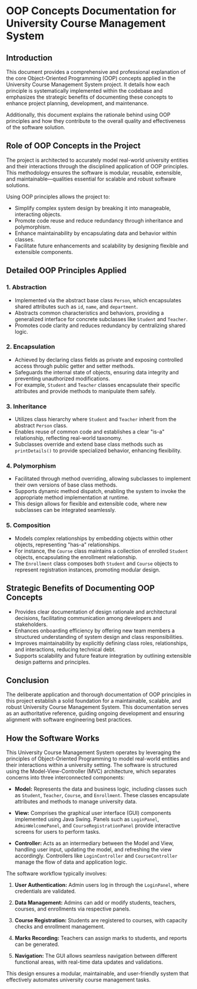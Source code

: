 # OOP Concepts Documentation for University Course Management System

## Introduction

This document provides a comprehensive and professional explanation of the core Object-Oriented Programming (OOP) concepts applied in the University Course Management System project. It details how each principle is systematically implemented within the codebase and emphasizes the strategic benefits of documenting these concepts to enhance project planning, development, and maintenance.

Additionally, this document explains the rationale behind using OOP principles and how they contribute to the overall quality and effectiveness of the software solution.

## Role of OOP Concepts in the Project

The project is architected to accurately model real-world university entities and their interactions through the disciplined application of OOP principles. This methodology ensures the software is modular, reusable, extensible, and maintainable—qualities essential for scalable and robust software solutions.

Using OOP principles allows the project to:

- Simplify complex system design by breaking it into manageable, interacting objects.
- Promote code reuse and reduce redundancy through inheritance and polymorphism.
- Enhance maintainability by encapsulating data and behavior within classes.
- Facilitate future enhancements and scalability by designing flexible and extensible components.

## Detailed OOP Principles Applied

### 1. Abstraction

- Implemented via the abstract base class `Person`, which encapsulates shared attributes such as `id`, `name`, and `department`.
- Abstracts common characteristics and behaviors, providing a generalized interface for concrete subclasses like `Student` and `Teacher`.
- Promotes code clarity and reduces redundancy by centralizing shared logic.

### 2. Encapsulation

- Achieved by declaring class fields as private and exposing controlled access through public getter and setter methods.
- Safeguards the internal state of objects, ensuring data integrity and preventing unauthorized modifications.
- For example, `Student` and `Teacher` classes encapsulate their specific attributes and provide methods to manipulate them safely.

### 3. Inheritance

- Utilizes class hierarchy where `Student` and `Teacher` inherit from the abstract `Person` class.
- Enables reuse of common code and establishes a clear "is-a" relationship, reflecting real-world taxonomy.
- Subclasses override and extend base class methods such as `printDetails()` to provide specialized behavior, enhancing flexibility.

### 4. Polymorphism

- Facilitated through method overriding, allowing subclasses to implement their own versions of base class methods.
- Supports dynamic method dispatch, enabling the system to invoke the appropriate method implementation at runtime.
- This design allows for flexible and extensible code, where new subclasses can be integrated seamlessly.

### 5. Composition

- Models complex relationships by embedding objects within other objects, representing "has-a" relationships.
- For instance, the `Course` class maintains a collection of enrolled `Student` objects, encapsulating the enrollment relationship.
- The `Enrollment` class composes both `Student` and `Course` objects to represent registration instances, promoting modular design.

## Strategic Benefits of Documenting OOP Concepts

- Provides clear documentation of design rationale and architectural decisions, facilitating communication among developers and stakeholders.
- Enhances onboarding efficiency by offering new team members a structured understanding of system design and class responsibilities.
- Improves maintainability by explicitly defining class roles, relationships, and interactions, reducing technical debt.
- Supports scalability and future feature integration by outlining extensible design patterns and principles.

## Conclusion

The deliberate application and thorough documentation of OOP principles in this project establish a solid foundation for a maintainable, scalable, and robust University Course Management System. This documentation serves as an authoritative reference, guiding ongoing development and ensuring alignment with software engineering best practices.

## How the Software Works

This University Course Management System operates by leveraging the principles of Object-Oriented Programming to model real-world entities and their interactions within a university setting. The software is structured using the Model-View-Controller (MVC) architecture, which separates concerns into three interconnected components:

- **Model:** Represents the data and business logic, including classes such as `Student`, `Teacher`, `Course`, and `Enrollment`. These classes encapsulate attributes and methods to manage university data.

- **View:** Comprises the graphical user interface (GUI) components implemented using Java Swing. Panels such as `LoginPanel`, `AdminWelcomePanel`, and `CourseRegistrationPanel` provide interactive screens for users to perform tasks.

- **Controller:** Acts as an intermediary between the Model and View, handling user input, updating the model, and refreshing the view accordingly. Controllers like `LoginController` and `CourseController` manage the flow of data and application logic.

The software workflow typically involves:

1. **User Authentication:** Admin users log in through the `LoginPanel`, where credentials are validated.

2. **Data Management:** Admins can add or modify students, teachers, courses, and enrollments via respective panels.

3. **Course Registration:** Students are registered to courses, with capacity checks and enrollment management.

4. **Marks Recording:** Teachers can assign marks to students, and reports can be generated.

5. **Navigation:** The GUI allows seamless navigation between different functional areas, with real-time data updates and validations.

This design ensures a modular, maintainable, and user-friendly system that effectively automates university course management tasks.
